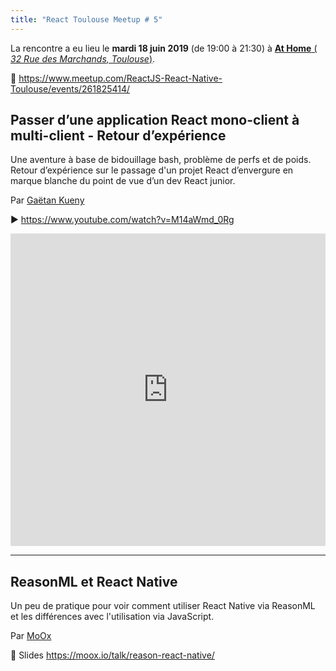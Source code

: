 ```yaml
---
title: "React Toulouse Meetup # 5"
---
```


La rencontre a eu lieu le **mardi 18 juin 2019** (de 19:00 à 21:30) à [**At Home** (
_32 Rue des Marchands, Toulouse_)](https://www.openstreetmap.org/way/67896904).

📍 https://www.meetup.com/ReactJS-React-Native-Toulouse/events/261825414/

## Passer d’une application React mono-client à multi-client - Retour d’expérience

Une aventure à base de bidouillage bash, problème de perfs et de poids. Retour d’expérience sur le passage d'un projet React d’envergure en marque blanche du point de vue d’un dev React junior.

Par [Gaëtan Kueny](https://gkueny.fr)

▶️ <https://www.youtube.com/watch?v=M14aWmd_0Rg>

<iframe width="100%" height="500" scrolling="no" frameborder="0" allow="autoplay; encrypted-media" allowfullscreen src="https://www.youtube.com/embed/M14aWmd_0Rg"></iframe>

<!-- 📄 Slides  -->

---

## ReasonML et React Native

Un peu de pratique pour voir comment utiliser React Native via ReasonML et les différences avec l'utilisation via JavaScript.

Par [MoOx](https://moox.io)

<!-- ▶️ <https://www.youtube.com/watch?v=XXXXXXXXXXX>

<iframe width="100%" height="500" scrolling="no" frameborder="0" allow="autoplay; encrypted-media" allowfullscreen src="https://www.youtube.com/embed/XXXXXXXXXXX"></iframe> -->

📄 Slides https://moox.io/talk/reason-react-native/

